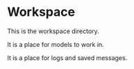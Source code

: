 # Workspace

This is the workspace directory.

It is a place for models to work in.

It is a place for logs and saved messages.


